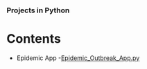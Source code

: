 ### Projects in Python

# Contents 

- Epidemic App
    -[Epidemic_Outbreak_App.py](https://github.com/Charles2005/Projects/blob/master/Epidemic_Outbreak_App.py)
